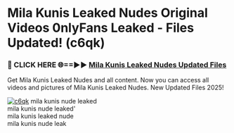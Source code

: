# Mila Kunis Leaked Nudes Original Videos 0nlyFans Leaked - Files Updated! (c6qk)

<h3>🔴 CLICK HERE 🌐==►► <a href="https://tinyurl.com/52m3yx9h" rel="nofollow">Mila Kunis Leaked Nudes Updated Files</a></h3>

Get Mila Kunis Leaked Nudes and all content. Now you can access all videos and pictures of Mila Kunis Leaked Nudes. New Updated Files 2025!

[![c6qk](https://i.imgur.com/TnHtlc8.gif)](https://tinyurl.com/52m3yx9h)
mila kunis nude leaked<br>
mila kunis nude leaked'<br>
mila kunis leaked nude<br>
mila kunis nude leak